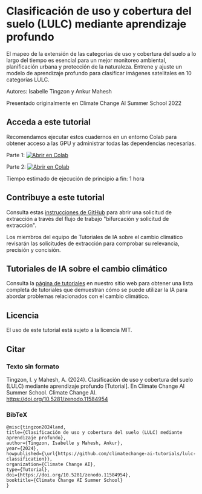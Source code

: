 # Clasificación de uso y cobertura del suelo (LULC) mediante aprendizaje profundo
El mapeo de la extensión de las categorías de uso y cobertura del suelo a lo largo del tiempo es esencial para un mejor monitoreo ambiental, planificación urbana y protección de la naturaleza. Entrene y ajuste un modelo de aprendizaje profundo para clasificar imágenes satelitales en 10 categorías LULC.

Autores: Isabelle Tingzon y Ankur Mahesh

Presentado originalmente en Climate Change AI Summer School 2022

## Acceda a este tutorial

Recomendamos ejecutar estos cuadernos en un entorno Colab para obtener acceso a las GPU y administrar todas las dependencias necesarias.

Parte 1: <a target="_blank" href="https://colab.research.google.com/github/climatechange-ai-tutorials/lulc-classification/blob/main/land_use_land_cover_part1.ipynb">
<img src="https://colab.research.google.com/assets/colab-badge.svg" alt="Abrir en Colab"/>
</a>

Parte 2: <a target="_blank" href="https://colab.research.google.com/github/climatechange-ai-tutorials/lulc-classification/blob/main/land_use_land_cover_part2.ipynb">
<img src="https://colab.research.google.com/assets/colab-badge.svg" alt="Abrir en Colab"/>
</a>

Tiempo estimado de ejecución de principio a fin: 1 hora

## Contribuye a este tutorial

Consulta estas [instrucciones de GitHub](https://docs.github.com/en/get-started/exploring-projects-on-github/contributing-to-a-project#about-forking) para abrir una solicitud de extracción a través del flujo de trabajo "bifurcación y solicitud de extracción".

Los miembros del equipo de Tutoriales de IA sobre el cambio climático revisarán las solicitudes de extracción para comprobar su relevancia, precisión y concisión.

## Tutoriales de IA sobre el cambio climático
Consulta la [página de tutoriales](https://www.climatechange.ai/tutorials?) en nuestro sitio web para obtener una lista completa de tutoriales que demuestran cómo se puede utilizar la IA para abordar problemas relacionados con el cambio climático.

## Licencia
El uso de este tutorial está sujeto a la licencia MIT.

## Citar

### Texto sin formato
Tingzon, I. y Mahesh, A. (2024). Clasificación de uso y cobertura del suelo (LULC) mediante aprendizaje profundo [Tutorial]. En Climate Change AI Summer School. Climate Change AI. https://doi.org/10.5281/zenodo.11584954

### BibTeX

```
@misc{tingzon2024land,
title={Clasificación de uso y cobertura del suelo (LULC) mediante aprendizaje profundo},
author={Tingzon, Isabelle y Mahesh, Ankur},
year={2024},
howpublished={\url{https://github.com/climatechange-ai-tutorials/lulc-classification}},
organization={Climate Change AI},
type={Tutorial},
doi={https://doi.org/10.5281/zenodo.11584954},
booktitle={Climate Change AI Summer School}
}
```
